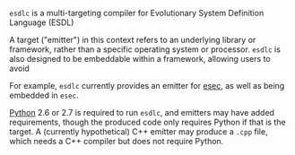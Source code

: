 `esdlc` is a multi-targeting compiler for Evolutionary System Definition Language (ESDL)

A target ("emitter") in this context refers to an underlying library or framework, rather than a specific operating system or processor. `esdlc` is also designed to be embeddable within a framework, allowing users to avoid

For example, `esdlc` currently provides an emitter for [esec](http://esec.googlecode.com/), as well as being embedded in `esec`.

[Python](http://www.python.org/) 2.6 or 2.7 is required to run `esdlc`, and emitters may have added requirements, though the produced code only requires Python if that is the target. A (currently hypothetical) C++ emitter may produce a `.cpp` file, which needs a C++ compiler but does not require Python.